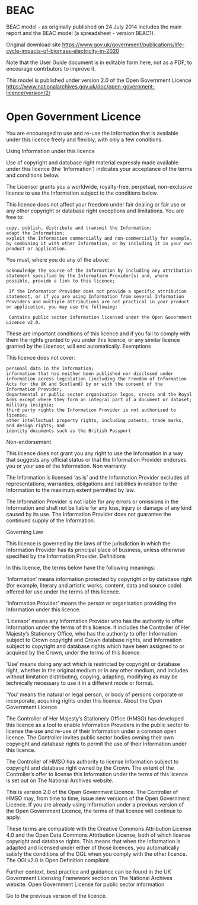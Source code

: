 BEAC
====

BEAC model - as originally published on 24 July 2014 includes the main report and the BEAC model (a spreadsheet - version BEAC1).

Original download site 
https://www.gov.uk/government/publications/life-cycle-impacts-of-biomass-electricity-in-2020

Note that the User Guide document is in editable form here, not as a PDF, to encourage contrbutors to improve it.


This model is published under version 2.0 of the Open Government Licence 
https://www.nationalarchives.gov.uk/doc/open-government-licence/version/2/ 

Open Government Licence
=======================

You are encouraged to use and re-use the Information that is available under this licence freely and flexibly, with only a few conditions.

Using Information under this licence

Use of copyright and database right material expressly made available under this licence (the ‘Information’) indicates your acceptance of the terms and conditions below.

The Licensor grants you a worldwide, royalty-free, perpetual, non-exclusive licence to use the Information subject to the conditions below.

This licence does not affect your freedom under fair dealing or fair use or any other copyright or database right exceptions and limitations.
You are free to:

    copy, publish, distribute and transmit the Information;
    adapt the Information;
    exploit the Information commercially and non-commercially for example, by combining it with other Information, or by including it in your own product or application.

You must, where you do any of the above:

    acknowledge the source of the Information by including any attribution statement specified by the Information Provider(s) and, where possible, provide a link to this licence;

     If the Information Provider does not provide a specific attribution statement, or if you are using Information from several Information Providers and multiple attributions are not practical in your product or application, you may use the following:

     Contains public sector information licensed under the Open Government Licence v2.0.

These are important conditions of this licence and if you fail to comply with them the rights granted to you under this licence, or any similar licence granted by the Licensor, will end automatically.
Exemptions

This licence does not cover:

    personal data in the Information;
    information that has neither been published nor disclosed under information access legislation (including the Freedom of Information Acts for the UK and Scotland) by or with the consent of the Information Provider;
    departmental or public sector organisation logos, crests and the Royal Arms except where they form an integral part of a document or dataset;
    military insignia;
    third party rights the Information Provider is not authorised to license;
    other intellectual property rights, including patents, trade marks, and design rights; and
    identity documents such as the British Passport

Non-endorsement

This licence does not grant you any right to use the Information in a way that suggests any official status or that the Information Provider endorses you or your use of the Information.
Non warranty

The Information is licensed ‘as is’ and the Information Provider excludes all representations, warranties, obligations and liabilities in relation to the Information to the maximum extent permitted by law.

The Information Provider is not liable for any errors or omissions in the Information and shall not be liable for any loss, injury or damage of any kind caused by its use. The Information Provider does not guarantee the continued supply of the Information.

Governing Law

This licence is governed by the laws of the jurisdiction in which the Information Provider has its principal place of business, unless otherwise specified by the Information Provider.
Definitions

In this licence, the terms below have the following meanings:

‘Information’
means information protected by copyright or by database right (for example, literary and artistic works, content, data and source code) offered for use under the terms of this licence.

‘Information Provider’
means the person or organisation providing the Information under this licence.

‘Licensor’
means any Information Provider who has the authority to offer Information under the terms of this licence. It includes the Controller of Her Majesty’s Stationery Office, who has the authority to offer Information subject to Crown copyright and Crown database rights, and Information subject to copyright and database rights which have been assigned to or acquired by the Crown, under the terms of this licence.

‘Use’
means doing any act which is restricted by copyright or database right, whether in the original medium or in any other medium, and includes without limitation distributing, copying, adapting, modifying as may be technically necessary to use it in a different mode or format.

‘You’
means the natural or legal person, or body of persons corporate or incorporate, acquiring rights under this licence.
About the Open Government Licence

The Controller of Her Majesty’s Stationery Office (HMSO) has developed this licence as a tool to enable Information Providers in the public sector to license the use and re-use of their Information under a common open licence. The Controller invites public sector bodies owning their own copyright and database rights to permit the use of their Information under this licence.

The Controller of HMSO has authority to license Information subject to copyright and database right owned by the Crown. The extent of the Controller’s offer to license this Information under the terms of this licence is set out on The National Archives website.

This is version 2.0 of the Open Government Licence. The Controller of HMSO may, from time to time, issue new versions of the Open Government Licence. If you are already using Information under a previous version of the Open Government Licence, the terms of that licence will continue to apply.

These terms are compatible with the Creative Commons Attribution License 4.0 and the Open Data Commons Attribution License, both of which license copyright and database rights. This means that when the Information is adapted and licensed under either of those licences, you automatically satisfy the conditions of the OGL when you comply with the other licence. The OGLv2.0 is Open Definition compliant.

Further context, best practice and guidance can be found in the UK Government Licensing Framework section on The National Archives website.
Open Government License for public sector information

Go to the previous version of the licence.
